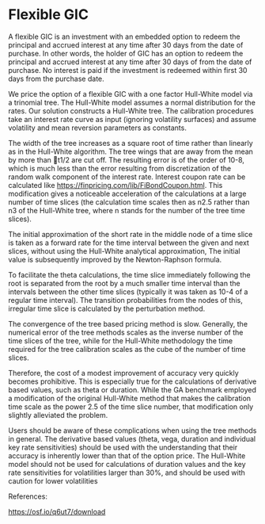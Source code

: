 # Flexible GIC

A flexible GIC is an investment with an embedded option to redeem the principal and accrued interest at any time after 30 days from the date of purchase. In other words, the holder of GIC has an option to redeem the principal and accrued interest at any time after 30 days of from the date of purchase. No interest is paid if the investment is redeemed within first 30 days from the purchase date.

We price the option of a flexible GIC with a one factor Hull-White model via a trinomial tree. 
The Hull-White model assumes a normal distribution for the rates. Our solution constructs a Hull-White tree. The calibration procedures take an interest rate curve as input (ignoring volatility surfaces) and assume volatility and mean reversion parameters as constants. 

The width of the tree increases as a square root of time rather than linearly as in the Hull-White algorithm. The tree wings that are away from the mean by more than  t1/2 are cut off. The resulting error is of the order of 10-8, which is much less than the error resulting from discretization of the random walk component of the interest rate. Interest coupon rate can be calculated like https://finpricing.com/lib/FiBondCoupon.html. This modification gives a noticeable acceleration of the calculations at a large number of time slices (the calculation time scales then as n2.5 rather than n3 of the Hull-White tree, where n stands for the number of the tree time slices).


The initial approximation of the short rate in the middle node of a time slice is taken as a forward rate for the time interval between the given and next slices, without using the Hull-White analytical approximation, The initial value is subsequently improved by the Newton-Raphson formula.

To facilitate the theta calculations, the time slice immediately following the root is separated from the root by a much smaller time interval than the intervals between the other time slices (typically it was taken as 10-4 of a regular time interval). The transition probabilities from the nodes of this, irregular time slice is calculated by the perturbation method.

The convergence of the tree based pricing method is slow. Generally, the numerical error of the tree methods scales as the inverse number of the time slices of the tree, while for the Hull-White methodology the time required for the tree calibration scales as the cube of the number of time slices. 

Therefore, the cost of a modest improvement of accuracy very quickly becomes prohibitive. This is especially true for the calculations of derivative based values, such as theta or duration. While the GA benchmark employed a modification of the original Hull-White method that makes the calibration time scale as the power 2.5 of the time slice number, that modification only slightly alleviated the problem.

Users should be aware of these complications when using the tree methods in general. The derivative based values (theta, vega, duration and individual key rate sensitivities) should be used with the understanding that their accuracy is inherently lower than that of the option price. The Hull-White model should not be used for calculations of duration values and the key rate sensitivities for volatilities larger than 30%, and should be used with caution for lower volatilities

References:

https://osf.io/q6ut7/download
